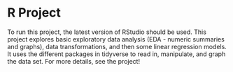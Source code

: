 # R Project


To run this project, the latest version of RStudio should be used. This project explores basic exploratory data analysis (EDA - numeric summaries and graphs), data transformations, and then some linear regression models. It uses the different packages in tidyverse to read in, manipulate, and graph the data set. For more details, see the project!
